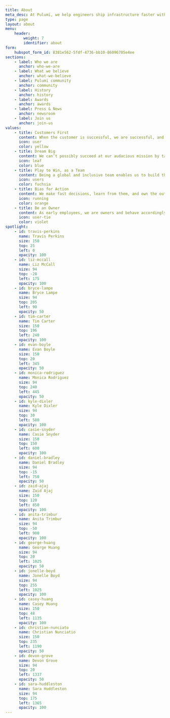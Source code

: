 ```yaml
---
title: About
meta_desc: At Pulumi, we help engineers ship infrastructure faster with Infrastructure as Code in general-purpose languages.
type: page
layout: about
menu:
    header:
        weight: 7
        identifier: about
form:
    hubspot_form_id: 8381e562-5fdf-4736-bb10-86096705e4ee
sections:
    - label: Who we are
      anchor: who-we-are
    - label: What we believe
      anchor: what-we-believe
    - label: Pulumi community
      anchor: community
    - label: History
      anchor: history
    - label: Awards
      anchor: awards
    - label: Press & News
      anchor: newsroom
    - label: Join us
      anchor: join-us
values:
    - title: Customers First
      content: When the customer is successful, we are successful, and we always treat our customers’ success as our highest priority. We wear our customers’ shoes to understand the world from their perspective and build experiences to delight them.
      icon: user
      color: yellow
    - title: Dream Big
      content: We can’t possibly succeed at our audacious mission by taking small, conservative steps. Instead, we are lifelong learners who are intellectually curious, creative, rebellious, and like to dream big. We hire the best and the brightest, imagine a better future together, and empower our employees to invent the future.
      icon: leaf
      color: blue
    - title: Play to Win, as a Team
      content: Being a global and inclusive team enables us to build the best products for our customers, and everybody has a seat at the table no matter their background, experiences, or title. We are always raising the bar and maintaining a high level of team performance in our drive to win as a team. We celebrate those wins together, learn from our failures together, and are on this journey as a team together.
      icon: users
      color: fuchsia
    - title: Bias for Action
      content: We make fast decisions, learn from them, and own the outcomes. Good today is better than perfect tomorrow. When in doubt, we empower action, experimentation, learning, and iteration. We strive to build internal consensus so that we are all bought in, but in cases where we disagree, we disagree, commit, and get going!
      icon: running
      color: orange
    - title: Be an Owner
      content: As early employees, we are owners and behave accordingly. We are frugal, spend Pulumi’s resources as if they’re our own, and accomplish more with less.
      icon: user-tie
      color: violet
spotlight:
    - id: travis-perkins
      name: Travis Perkins
      size: 150
      top: 25
      left: 0
      opacity: 100
    - id: liz-mccall
      name: Liz McCall
      size: 94
      top: -28
      left: 175
      opacity: 100
    - id: bryce-lampe
      name: Bryce Lampe
      size: 94
      top: 205
      left: 90
      opacity: 50
    - id: tim-carter
      name: Tim Carter
      size: 150
      top: 196
      left: 240
      opacity: 100
    - id: evan-boyle
      name: Evan Boyle
      size: 150
      top: 20
      left: 345
      opacity: 50
    - id: monica-rodriguez
      name: Monica Rodriguez
      size: 94
      top: 240
      left: 445
      opacity: 50
    - id: kyle-dixler
      name: Kyle Dixler
      size: 94
      top: 30
      left: 580
      opacity: 100
    - id: casie-snyder
      name: Casie Snyder
      size: 150
      top: 150
      left: 600
      opacity: 100
    - id: daniel-bradley
      name: Daniel Bradley
      size: 94
      top: -15
      left: 750
      opacity: 50
    - id: zaid-ajaj
      name: Zaid Ajaj
      size: 150
      top: 120
      left: 850
      opacity: 100
    - id: anita-trimbur
      name: Anita Trimbur
      size: 94
      top: -50
      left: 900
      opacity: 100
    - id: george-huang
      name: George Huang
      size: 94
      top: 20
      left: 1025
      opacity: 50
    - id: jonelle-boyd
      name: Jonelle Boyd
      size: 94
      top: 255
      left: 1025
      opacity: 100
    - id: casey-huang
      name: Casey Huang
      size: 150
      top: 48
      left: 1135
      opacity: 100
    - id: christian-nunciato
      name: Christian Nunciatio
      size: 150
      top: 235
      left: 1190
      opacity: 50
    - id: devon-grove
      name: Devon Grove
      size: 94
      top: 20
      left: 1337
      opacity: 50
    - id: sara-huddleston
      name: Sara Huddleston
      size: 94
      top: 175
      left: 1365
      opacity: 100
---
```

